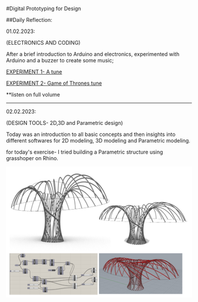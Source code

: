#Digital Prototyping for Design

##Daily Reflection:

01.02.2023:

(ELECTRONICS AND CODING)

After a brief introduction to Arduino and electronics, experimented with Arduino and a buzzer to create some music;

[EXPERIMENT 1- A tune](https://youtube.com/shorts/0zyrE2FXnRI?feature=share)

[EXPERIMENT 2- Game of Thrones tune][def]

**listen on full volume

[def]: https://youtube.com/shorts/J33XcJMvgLg?feature=share

---

02.02.2023:

(DESIGN TOOLS- 2D,3D and Parametric design)

Today was an introduction to all basic concepts and then insights into different softwares for 2D modeling, 3D modeling and Parametric modeling.

for today's exercise- I tried building a Parametric structure using grasshoper on Rhino.

![](../images/Term2/designing%20for%20prototyping.jpg)